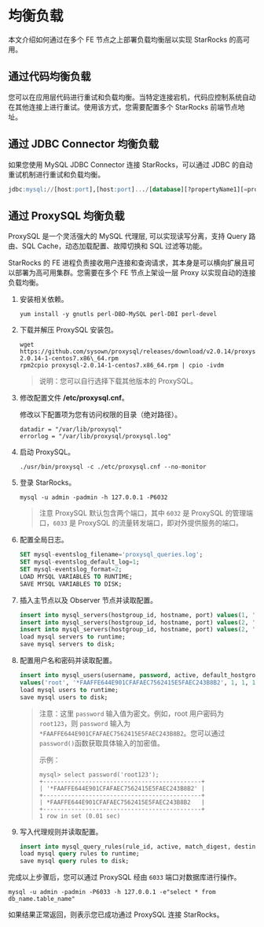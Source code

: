 # 均衡负载

本文介绍如何通过在多个 FE 节点之上部署负载均衡层以实现 StarRocks 的高可用。

## 通过代码均衡负载

您可以在应用层代码进行重试和负载均衡。当特定连接宕机，代码应控制系统自动在其他连接上进行重试。使用该方式，您需要配置多个 StarRocks 前端节点地址。

## 通过 JDBC Connector 均衡负载

如果您使用 MySQL JDBC Connector 连接 StarRocks，可以通过 JDBC 的自动重试机制进行重试和负载均衡。

```sql
jdbc:mysql://[host:port],[host:port].../[database][?propertyName1][=propertyValue1][&propertyName2][=propertyValue2]...
```

## 通过 ProxySQL 均衡负载

ProxySQL 是一个灵活强大的 MySQL 代理层, 可以实现读写分离，支持 Query 路由、SQL Cache，动态加载配置、故障切换和 SQL 过滤等功能。

StarRocks 的 FE 进程负责接收用户连接和查询请求，其本身是可以横向扩展且可以部署为高可用集群。您需要在多个 FE 节点上架设一层 Proxy 以实现自动的连接负载均衡。

1. 安装相关依赖。

    ```shell
    yum install -y gnutls perl-DBD-MySQL perl-DBI perl-devel
    ```

2. 下载并解压 ProxySQL 安装包。

    ```shell
    wget https://github.com/sysown/proxysql/releases/download/v2.0.14/proxysql-2.0.14-1-centos7.x86\_64.rpm
    rpm2cpio proxysql-2.0.14-1-centos7.x86_64.rpm | cpio -ivdm
    ```

    > 说明：您可以自行选择下载其他版本的 ProxySQL。

3. 修改配置文件 **/etc/proxysql.cnf**。

    修改以下配置项为您有访问权限的目录（绝对路径）。

    ```plain text
    datadir = "/var/lib/proxysql"
    errorlog = "/var/lib/proxysql/proxysql.log"
    ```

4. 启动 ProxySQL。

    ```shell
    ./usr/bin/proxysql -c ./etc/proxysql.cnf --no-monitor
    ```

5. 登录 StarRocks。

    ```shell
    mysql -u admin -padmin -h 127.0.0.1 -P6032
    ```

    > 注意
    > ProxySQL 默认包含两个端口，其中 `6032` 是 ProxySQL 的管理端口，`6033` 是 ProxySQL 的流量转发端口，即对外提供服务的端口。

6. 配置全局日志。

    ```sql
    SET mysql-eventslog_filename='proxysql_queries.log';
    SET mysql-eventslog_default_log=1;
    SET mysql-eventslog_format=2;
    LOAD MYSQL VARIABLES TO RUNTIME;
    SAVE MYSQL VARIABLES TO DISK;
    ```

7. 插入主节点以及 Observer 节点并读取配置。

    ```sql
    insert into mysql_servers(hostgroup_id, hostname, port) values(1, '172.26.92.139', 8533);
    insert into mysql_servers(hostgroup_id, hostname, port) values(2, '172.26.34.139', 9931);
    insert into mysql_servers(hostgroup_id, hostname, port) values(2, '172.26.34.140', 9931);
    load mysql servers to runtime;
    save mysql servers to disk;
    ```

8. 配置用户名和密码并读取配置。

    ```sql
    insert into mysql_users(username, password, active, default_hostgroup, backend, frontend) 
    values('root', '*FAAFFE644E901CFAFAEC7562415E5FAEC243B8B2', 1, 1, 1, 1);
    load mysql users to runtime; 
    save mysql users to disk;
    ```

    > 注意：这里 `password` 输入值为密文。例如，root 用户密码为 `root123`，则 `password` 输入为 `*FAAFFE644E901CFAFAEC7562415E5FAEC243B8B2`。您可以通过 `password()`函数获取具体输入的加密值。
    >
    > 示例：
    >
    > ```plain text
    > mysql> select password('root123');
    > +---------------------------------------------+
    > | '*FAAFFE644E901CFAFAEC7562415E5FAEC243B8B2' |
    > +---------------------------------------------+
    > | *FAAFFE644E901CFAFAEC7562415E5FAEC243B8B2   |
    > +---------------------------------------------+
    > 1 row in set (0.01 sec)
    > ```

9. 写入代理规则并读取配置。

    ```sql
    insert into mysql_query_rules(rule_id, active, match_digest, destination_hostgroup, mirror_hostgroup, apply) values(1, 1, '.', 1, 2, 1);
    load mysql query rules to runtime; 
    save mysql query rules to disk;
    ```

完成以上步骤后，您可以通过 ProxySQL 经由 `6033` 端口对数据库进行操作。

```shell
mysql -u admin -padmin -P6033 -h 127.0.0.1 -e"select * from db_name.table_name"
```

如果结果正常返回，则表示您已成功通过 ProxySQL 连接 StarRocks。
